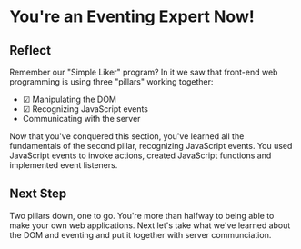 # You're an Eventing Expert Now!

## Reflect

Remember our "Simple Liker" program? In it we saw that front-end web programming
is using three "pillars" working together:

- ☑ Manipulating the DOM
- ☑ Recognizing JavaScript events
- Communicating with the server

Now that you've conquered this section, you've learned all the fundamentals of
the second pillar, recognizing JavaScript events. You used JavaScript events to
invoke actions, created JavaScript functions and implemented event listeners.

## Next Step

Two pillars down, one to go. You're more than halfway to being able to make your
own web applications. Next let's take what we've learned about the DOM and
eventing and put it together with server communciation.
